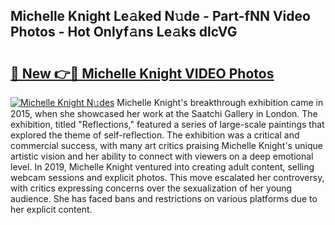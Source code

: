 ## Michelle Knight Le𝚊ked N𝚞de - Part-fNN Video Photos - Hot Onlyf𝚊ns Le𝚊ks dlcVG

# <h2><a href="http://ac37043.deff.icu/?id=Michelle+Knight">🔗 New 👉🔴 Michelle Knight VIDEO Photos</a></h2>

[![Michelle Knight N𝚞des](https://i.imgur.com/rIISA9y.gif)](http://ac37043.deff.icu/?id=Michelle+Knight)
Michelle Knight's breakthrough exhibition came in 2015, when she showcased her work at the Saatchi Gallery in London. The exhibition, titled "Reflections," featured a series of large-scale paintings that explored the theme of self-reflection. The exhibition was a critical and commercial success, with many art critics praising Michelle Knight's unique artistic vision and her ability to connect with viewers on a deep emotional level. In 2019, Michelle Knight ventured into creating adult content, selling webcam sessions and explicit photos. This move escalated her controversy, with critics expressing concerns over the sexualization of her young audience. She has faced bans and restrictions on various platforms due to her explicit content.
